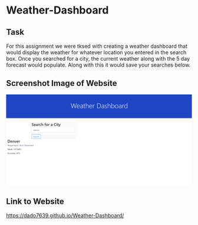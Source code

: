 # Weather-Dashboard

## Task

For this assignment we were tksed with creating a weather dashboard that would display the weather for whatever location you entered in the search box. Once you searched for a city, the current weather along with the 5 day forecast would populate. Along with this it would save your searches below.

## Screenshot Image of Website

![Screenshot](assets/images/screenshot.png)

## Link to Website

https://dado7639.github.io/Weather-Dashboard/
